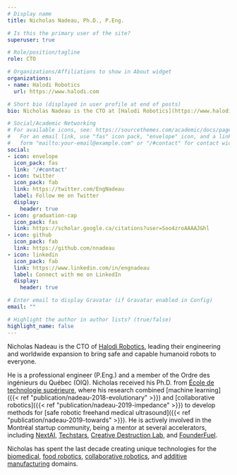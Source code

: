 ```yaml
---
# Display name
title: Nicholas Nadeau, Ph.D., P.Eng.

# Is this the primary user of the site?
superuser: true

# Role/position/tagline
role: CTO

# Organizations/Affiliations to show in About widget
organizations:
- name: Halodi Robotics
  url: https://www.halodi.com

# Short bio (displayed in user profile at end of posts)
bio: Nicholas Nadeau is the CTO at [Halodi Robotics](https://www.halodi.com/), leading their mission of bringing safe and capable humanoid robots to everyone.

# Social/Academic Networking
# For available icons, see: https://sourcethemes.com/academic/docs/page-builder/#icons
#   For an email link, use "fas" icon pack, "envelope" icon, and a link in the
#   form "mailto:your-email@example.com" or "/#contact" for contact widget.
social:
- icon: envelope
  icon_pack: fas
  link: '/#contact'
- icon: twitter
  icon_pack: fab
  link: https://twitter.com/EngNadeau
  label: Follow me on Twitter
  display:
    header: true
- icon: graduation-cap
  icon_pack: fas
  link: https://scholar.google.ca/citations?user=Soo4zroAAAAJ&hl
- icon: github
  icon_pack: fab
  link: https://github.com/nnadeau
- icon: linkedin
  icon_pack: fab
  link: https://www.linkedin.com/in/engnadeau
  label: Connect with me on LinkedIn
  display:
    header: true

# Enter email to display Gravatar (if Gravatar enabled in Config)
email: ""

# Highlight the author in author lists? (true/false)
highlight_name: false
---
```


<!-- make sure "description" in config/_default/params.toml is also updated -->

Nicholas Nadeau is the CTO of [Halodi Robotics](https://www.halodi.com/), leading their engineering and worldwide expansion to bring safe and capable humanoid robots to everyone.

He is a professional engineer (P.Eng.) and a member of the Ordre des ingénieurs du Québec (OIQ).
Nicholas received his Ph.D. from [École de technologie supérieure](http://en.etsmtl.ca/Unites-de-recherche/CoRo/Accueil?lang=en-CA), where his research combined [machine learning]({{< ref "publication/nadeau-2018-evolutionary" >}}) and [collaborative robotics]({{< ref "publication/nadeau-2019-impedance" >}}) to develop methods for [safe robotic freehand medical ultrasound]({{< ref "publication/nadeau-2019-towards" >}}).
He is actively involved in the Montréal startup community, being a mentor at several accelerators, including [NextAI](https://www.nextcanada.com/next-ai/), [Techstars](https://www.techstars.com/accelerators/montreal-ai), [Creative Destruction Lab](https://creativedestructionlab.com/locations/montreal/), and [FounderFuel](https://founderfuel.com/).

Nicholas has spent the last decade creating unique technologies for the [biomedical](https://www.rogue-research.com/), [food robotics](https://www.ypc-technologies.com/), [collaborative robotics](https://www.halodi.com/), and [additive manufacturing](https://www.aon3d.com/) domains.
